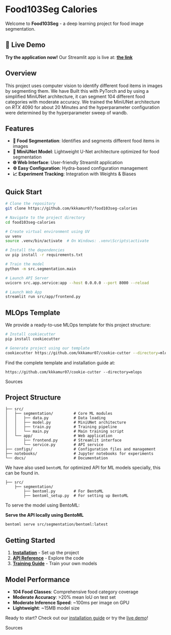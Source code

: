 # Food103Seg Calories

Welcome to **Food103Seg** - a deep learning project for food image segmentation.

## 🚀 Live Demo

**Try the application now!** Our Streamlit app is live at: [**the link**](https://segmentation-frontend-289925381630.us-central1.run.app/)

## Overview

This project uses computer vision to identify different food items in images by segmenting them. We have Built this with PyTorch and by using a simplified MiniUNet architecture, it can segment 104 different food categories with moderate accuracy. We trained the MiniUNet architecture on *RTX* 4090 for about 20 Minutes and the hyperparameter configuration were determined by the hyperparameter sweep of wandb.

## Features

- **🍕 Food Segmentation**: Identifies and segments different food items in images
- **🧠 MiniUNet Model**: Lightweight U-Net architecture optimized for food segmentation
- **🌐 Web Interface**: User-friendly Streamlit application
- **⚙️ Easy Configuration**: Hydra-based configuration management
- **📈 Experiment Tracking**: Integration with Weights & Biases

## Quick Start

```bash
# Clone the repository
git clone https://github.com/kkkamur07/food103seg-calories

# Navigate to the project directory
cd food103seg-calories

# Create virtual environment using UV
uv venv
source .venv/bin/activate  # On Windows: .venv\Scripts\activate

# Install the dependencies
uv pip install -r requirements.txt

# Train the model
python -m src.segmentation.main

# Launch API Server
uvicorn src.app.service:app --host 0.0.0.0 --port 8000 --reload

# Launch Web App
streamlit run src/app/frontend.py
```

## MLOps Template

We provide a ready-to-use MLOps template for this project structure:

```bash
# Install cookiecutter
pip install cookiecutter

# Generate project using our template
cookiecutter https://github.com/kkkamur07/cookie-cutter --directory=mlops
```

Find the complete template and installation guide at:
```
https://github.com/kkkamur07/cookie-cutter --directory=mlops
```

Sources


## Project Structure

```
├── src/
│   ├── segmentation/         # Core ML modules
│   │   ├── data.py           # Data loading
│   │   ├── model.py          # MiniUNet architecture
│   │   ├── train.py          # Training pipeline
│   │   └── main.py           # Main training script
│   └── app/                  # Web application
│       ├── frontend.py       # Streamlit interface
│       └── service.py        # API service
├── configs/                  # Configuration files and management
├── notebooks/                # Jupyter notebooks for experiments
└── docs/                     # Documentation
```

We have also used `bentoML` for optimized API for ML models specially, this can be found in.
```
├── src/
    ├── segmentation/
        ├── bentoml.py        # For BentoML
        ├── bentoml_setup.py  # For setting up BentoML

```
To serve the model using BentoML:

   **Serve the API locally using BentoML**

   ```bash
   bentoml serve src/segmentation/bentoml:latest
   ```
   

## Getting Started

1. **[Installation](installation.md)** - Set up the project
2. **[API Reference](source/data.md)** - Explore the code
3. **[Training Guide](source/training.md)** - Train your own models

## Model Performance

- **104 Food Classes**: Comprehensive food category coverage
- **Moderate Accuracy**: >20% mean IoU on test set
- **Moderate Inference Speed**: ~100ms per image on GPU
- **Lightweight**: ~15MB model size

Ready to start? Check out our [installation guide](installation.md) or try the [live demo]((https://segmentation-frontend-289925381630.us-central1.run.app/))!

Sources
